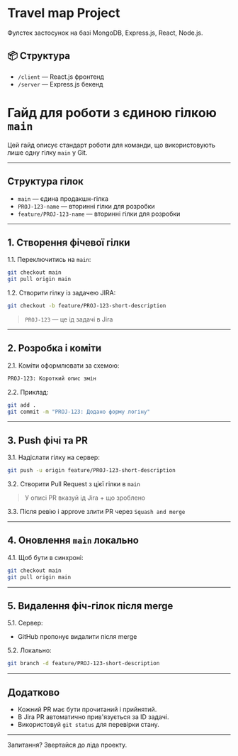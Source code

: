 # Travel map Project

Фулстек застосунок на базі MongoDB, Express.js, React, Node.js.

## 📦 Структура
- `/client` — React.js фронтенд
- `/server` — Express.js бекенд

# Гайд для роботи з єдиною гілкою `main`

Цей гайд описує стандарт роботи для команди, що використовують лише одну гілку `main` у Git.

---

## Структура гілок

- `main` — єдина продакшн-гілка
- `PROJ-123-name` — вторинні гілки для розробки
- `feature/PROJ-123-name` — вторинні гілки для розробки

---

## 1. Створення фічевої гілки

1.1. Переключитись на `main`:
```bash
git checkout main
git pull origin main
```

1.2. Створити гілку із задачею JIRA:
```bash
git checkout -b feature/PROJ-123-short-description
```

> `PROJ-123` — це ід задачі в Jira

---

## 2. Розробка і коміти

2.1. Коміти оформлювати за схемою:
```bash
PROJ-123: Короткий опис змін
```

2.2. Приклад:
```bash
git add .
git commit -m "PROJ-123: Додано форму логіну"
```

---

## 3. Push фічі та PR

3.1. Надіслати гілку на сервер:
```bash
git push -u origin feature/PROJ-123-short-description
```

3.2. Створити Pull Request з цієї гілки в `main`

> У описі PR вказуй ід Jira + що зроблено

3.3. Після ревію і approve злити PR через `Squash and merge`

---

## 4. Оновлення `main` локально

4.1. Щоб бути в синхроні:
```bash
git checkout main
git pull origin main
```

---

## 5. Видалення фіч-гілок після merge

5.1. Сервер:
- GitHub пропонує видалити після merge

5.2. Локально:
```bash
git branch -d feature/PROJ-123-short-description
```
---

## Додатково

- Кожний PR має бути прочитаний і прийнятий.
- В Jira PR автоматично прив'язується за ID задачі.
- Використовуй `git status` для перевірки стану.

---

Запитання? Звертайся до ліда проекту.



